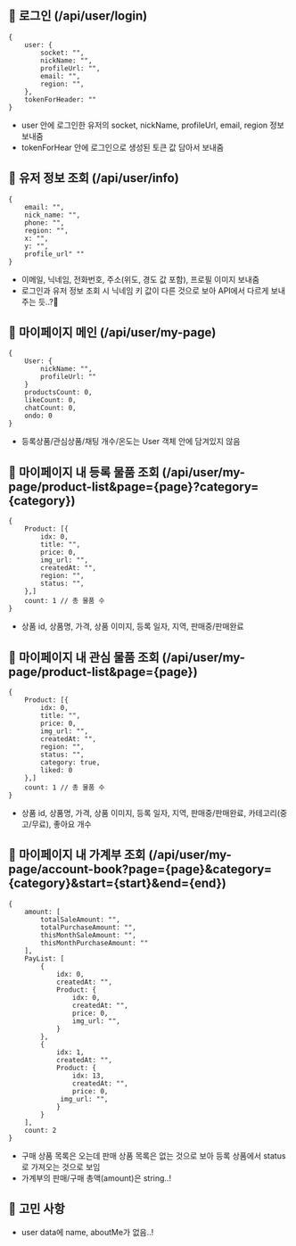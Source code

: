 ## 🌟 로그인 (/api/user/login)

```
{
    user: {
        socket: "",
        nickName: "",
        profileUrl: "",
        email: "",
        region: "",
    },
    tokenForHeader: ""
}
```

- user 안에 로그인한 유저의 socket, nickName, profileUrl, email, region 정보 보내줌
- tokenForHear 안에 로그인으로 생성된 토큰 값 담아서 보내줌

## 🌟 유저 정보 조회 (/api/user/info)

```
{
	email: "",
	nick_name: "",
	phone: "",
	region: "",
	x: "",
	y: "",
	profile_url" ""
}
```

- 이메일, 닉네임, 전화번호, 주소(위도, 경도 값 포함), 프로필 이미지 보내줌
- 로그인과 유저 정보 조회 시 닉네임 키 값이 다른 것으로 보아 API에서 다르게 보내주는 듯..?🤔

## 🌟 마이페이지 메인 (/api/user/my-page)

```
{
    User: {
        nickName: "",
        profileUrl: ""
    }
    productsCount: 0,
    likeCount: 0,
    chatCount: 0,
    ondo: 0
}
```

- 등록상품/관심상품/채팅 개수/온도는 User 객체 안에 담겨있지 않음

## 🌟 마이페이지 내 등록 물품 조회 (/api/user/my-page/product-list&page={page}?category={category})

```
{
    Product: [{
        idx: 0,
        title: "",
        price: 0,
        img_url: "",
        createdAt: "",
        region: "",
        status: "",
    },]
    count: 1 // 총 물품 수
}
```

- 상품 id, 상품명, 가격, 상품 이미지, 등록 일자, 지역, 판매중/판매완료

## 🌟 마이페이지 내 관심 물품 조회 (/api/user/my-page/product-list&page={page})

```
{
    Product: [{
        idx: 0,
        title: "",
        price: 0,
        img_url: "",
        createdAt: "",
        region: "",
        status: "",
        category: true,
        liked: 0
    },]
    count: 1 // 총 물품 수
}
```

- 상품 id, 상품명, 가격, 상품 이미지, 등록 일자, 지역, 판매중/판매완료, 카테고리(중고/무료), 좋아요 개수

## 🌟 마이페이지 내 가계부 조회 (/api/user/my-page/account-book?page={page}&category={category}&start={start}&end={end})

```
{
    amount: [
        totalSaleAmount: "",
        totalPurchaseAmount: "",
        thisMonthSaleAmount: "",
        thisMonthPurchaseAmount: ""
    ],
    PayList: [
        {
            idx: 0,
            createdAt: "",
            Product: {
                idx: 0,
                createdAt: "",
                price: 0,
                img_url: "",
            }
        },
        {
            idx: 1,
            createdAt: "",
            Product: {
                idx: 13,
                createdAt: "",
                price: 0,
             img_url: "",
            }
        }
    ],
    count: 2
}
```

- 구매 상품 목록은 오는데 판매 상품 목록은 없는 것으로 보아 등록 상품에서 status로 가져오는 것으로 보임
- 가계부의 판매/구매 총액(amount)은 string..!

## 🤔 고민 사항

- user data에 name, aboutMe가 없음..!
